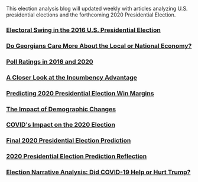 This election analysis blog will updated weekly with articles analyzing U.S. presidential elections and the forthcoming 2020 Presidential Election.

### [Electoral Swing in the 2016 U.S. Presidential Election](posts/blog1.md)

### [Do Georgians Care More About the Local or National Economy?](posts/blog2.md)

### [Poll Ratings in 2016 and 2020](posts/blog3.md)

### [A Closer Look at the Incumbency Advantage](posts/blog4.md)

### [Predicting 2020 Presidential Election Win Margins](posts/blog5.md)

### [The Impact of Demographic Changes](posts/blog6.md)

### [COVID's Impact on the 2020 Election](posts/blog7.md)

### [Final 2020 Presidential Election Prediction](posts/blogfinal.md)

### [2020 Presidential Election Prediction Reflection](posts/predictionreflection.md)

### [Election Narrative Analysis: Did COVID-19 Help or Hurt Trump?](posts/narrative.md)